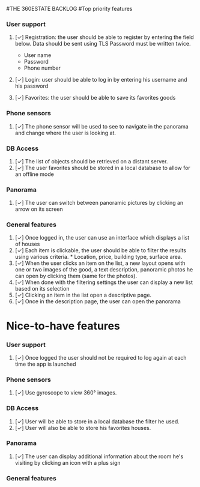 #THE 360ESTATE BACKLOG
#Top priority features
### User support

  1. [✓] Registration: the user should be able to register by entering the field below. Data should be sent using TLS
     Password must be written twice.
      * User name
      * Password
      * Phone number
      
  2. [✓] Login: user should be able to log in by entering his username and his password

  3. [✓] Favorites: the user should be able to save its favorites goods
  
### Phone sensors
  1. [✓] The phone sensor will be used to see to navigate in the panorama and change where the user is looking at.
  
### DB Access
  1. [✓] The list of objects should be retrieved on a distant server.
  2. [✓] The user favorites should be stored in a local database to allow for an offline mode
  
### Panorama
  1. [✓] The user can switch between panoramic pictures by clicking an arrow on its screen

### General features
  1. [✓] Once logged in, the user can use an interface which displays a list of houses
  2. [✓] Each item is clickable, the user should be able to filter the results using various criteria.
    * Location, price, building type, surface area.    
  3. [✓] When the user clicks an item on the list, a new layout opens with one or two images of the good,
   a text description, panoramic photos he can open by clicking them (same for the photos).
  4. [✓] When done with the filtering settings the user can display a new list based on its selection
  5. [✓] Clicking an item in the list open a descriptive page.
  6. [✓] Once in the description page, the user can open the panorama 

# Nice-to-have features
### User support
  1. [✓] Once logged the user should not be required to log again at each time the app is launched
 
### Phone sensors

  1. [✓] Use gyroscope to view 360° images.

### DB Access

  1. [✓] User will be able to store in a local database the filter he used.
  2. [✓] User will also be able to store his favorites houses.

### Panorama
  1. [✓] The user can display additional information about the room he's visiting by clicking an icon with a plus sign

### General features
